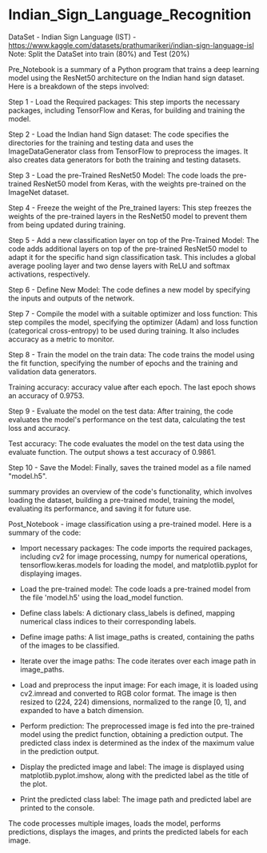 # Indian_Sign_Language_Recognition

DataSet - Indian Sign Language (IST) - https://www.kaggle.com/datasets/prathumarikeri/indian-sign-language-isl
Note: Split the DataSet into train (80%) and Test (20%)

Pre_Notebook is a summary of a Python program that trains a deep learning model using the ResNet50 architecture on the Indian hand sign dataset. Here is a breakdown of the steps involved:

Step 1 - Load the Required packages: This step imports the necessary packages, including TensorFlow and Keras, for building and training the model.

Step 2 - Load the Indian hand Sign dataset: The code specifies the directories for the training and testing data and uses the ImageDataGenerator class from TensorFlow to preprocess the images. It also creates data generators for both the training and testing datasets.

Step 3 - Load the pre-Trained ResNet50 Model: The code loads the pre-trained ResNet50 model from Keras, with the weights pre-trained on the ImageNet dataset.

Step 4 - Freeze the weight of the Pre_trained layers: This step freezes the weights of the pre-trained layers in the ResNet50 model to prevent them from being updated during training.

Step 5 - Add a new classification layer on top of the Pre-Trained Model: The code adds additional layers on top of the pre-trained ResNet50 model to adapt it for the specific hand sign classification task. This includes a global average pooling layer and two dense layers with ReLU and softmax activations, respectively.

Step 6 - Define New Model: The code defines a new model by specifying the inputs and outputs of the network.

Step 7 - Compile the model with a suitable optimizer and loss function: This step compiles the model, specifying the optimizer (Adam) and loss function (categorical cross-entropy) to be used during training. It also includes accuracy as a metric to monitor.

Step 8 - Train the model on the train data: The code trains the model using the fit function, specifying the number of epochs and the training and validation data generators.

Training accuracy: accuracy value after each epoch. The last epoch shows an accuracy of 0.9753.

Step 9 - Evaluate the model on the test data: After training, the code evaluates the model's performance on the test data, calculating the test loss and accuracy.

Test accuracy: The code evaluates the model on the test data using the evaluate function. The output shows a test accuracy of 0.9861.

Step 10 - Save the Model: Finally, saves the trained model as a file named "model.h5".

summary provides an overview of the code's functionality, which involves loading the dataset, building a pre-trained model, training the model, evaluating its performance, and saving it for future use.

Post_Notebook - image classification using a pre-trained model. Here is a summary of the code:

- Import necessary packages: The code imports the required packages, including cv2 for image processing, numpy for numerical operations, tensorflow.keras.models for loading the model, and matplotlib.pyplot for displaying images.

- Load the pre-trained model: The code loads a pre-trained model from the file 'model.h5' using the load_model function.

- Define class labels: A dictionary class_labels is defined, mapping numerical class indices to their corresponding labels.

- Define image paths: A list image_paths is created, containing the paths of the images to be classified.

- Iterate over the image paths: The code iterates over each image path in image_paths.

- Load and preprocess the input image: For each image, it is loaded using cv2.imread and converted to RGB color format. The image is then resized to (224, 224) dimensions, normalized to the range [0, 1], and expanded to have a batch dimension.

- Perform prediction: The preprocessed image is fed into the pre-trained model using the predict function, obtaining a prediction output. The predicted class index is determined as the index of the maximum value in the prediction output.

- Display the predicted image and label: The image is displayed using matplotlib.pyplot.imshow, along with the predicted label as the title of the plot.

- Print the predicted class label: The image path and predicted label are printed to the console.

The code processes multiple images, loads the model, performs predictions, displays the images, and prints the predicted labels for each image.
